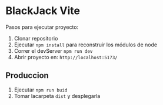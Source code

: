 # BlackJack Vite

Pasos para ejecutar proyecto:

1. Clonar repositorio
2. Ejecutar ```npm install``` para reconstruir los módulos de node
3. Correr el devServer ```npm run dev```
4. Abrir proyecto en: ```http://localhost:5173/``` 

## Produccion

1. Ejecutar ```npm run buid```
2. Tomar lacarpeta ```dist``` y desplegarla
